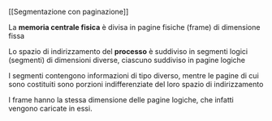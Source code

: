 [[Segmentazione con paginazione]]

La **memoria centrale fisica** è divisa in pagine fisiche (frame) di dimensione fissa

Lo spazio di indirizzamento del **processo** è suddiviso in segmenti logici (segmenti) di dimensioni diverse, ciascuno suddiviso in pagine logiche

I segmenti contengono informazioni di tipo diverso, mentre le pagine di cui sono
costituiti sono porzioni indifferenziate del loro spazio di indirizzamento

I frame hanno la stessa dimensione delle pagine logiche, che infatti vengono
caricate in essi.